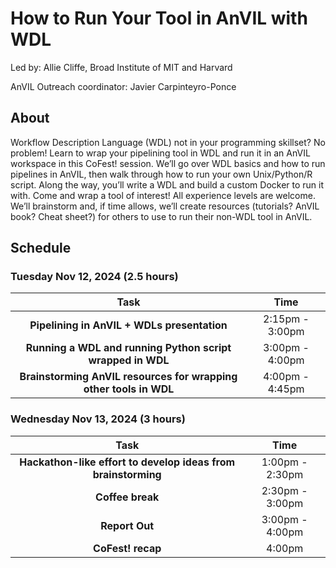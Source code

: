 # How to Run Your Tool in AnVIL with WDL

Led by: Allie Cliffe, Broad Institute of MIT and Harvard

AnVIL Outreach coordinator: Javier Carpinteyro-Ponce

## About

Workflow Description Language (WDL) not in your programming skillset? No problem! Learn to wrap your pipelining tool in WDL and run it in an AnVIL workspace in this CoFest! session. We’ll go over WDL basics and how to run pipelines in AnVIL, then walk through how to run your own Unix/Python/R script. Along the way, you’ll write a WDL and build a custom Docker to run it with. Come and wrap a tool of interest! All experience levels are welcome. We’ll brainstorm and, if time allows, we’ll create resources (tutorials? AnVIL book? Cheat sheet?) for others to use to run their non-WDL tool in AnVIL.  

## Schedule

### Tuesday Nov 12, 2024 (2.5 hours)

| Task                      | Time |
|:-------------------------:|:-----------:|
| **Pipelining in AnVIL + WDLs presentation** | 2:15pm - 3:00pm |
| **Running a WDL and running Python script wrapped in WDL** | 3:00pm - 4:00pm |
| **Brainstorming AnVIL resources for wrapping other tools in WDL** | 4:00pm - 4:45pm |

### Wednesday Nov 13, 2024 (3 hours)

| Task                      | Time |
|:-------------------------:|:-----------:|
| **Hackathon-like effort to develop ideas from brainstorming** | 1:00pm - 2:30pm |
| **Coffee break** | 2:30pm - 3:00pm |
| **Report Out** | 3:00pm - 4:00pm |
| **CoFest! recap** | 4:00pm |
